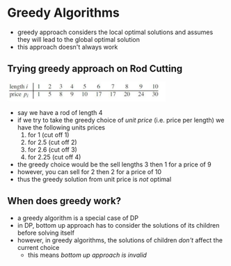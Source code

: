 # Greedy Algorithms

- greedy approach considers the local optimal solutions and assumes they will lead to the global optimal solution
- this approach doesn't always work

## Trying greedy approach on Rod Cutting

<img src="images/image-20240429014049580.png" alt="image-20240429014049580" style="zoom:50%;" />

- say we have a rod of length 4
- if we try to take the greedy choice of *unit price* (i.e. price per length) we have the following units prices
  1. for 1 (cut off 1)
  2. for 2.5 (cut off 2)
  3. for 2.6 (cut off 3)
  4. for 2.25 (cut off 4)
- the greedy choice would be the sell lengths 3 then 1 for a price of 9
- however, you can sell for 2 then 2 for a price of 10
- thus the greedy solution from unit price is *not* optimal 

## When does greedy work?

- a greedy algorithm is a special case of DP
- in DP,  bottom up approach has to consider the solutions of its children before solving itself
- however, in greedy algorithms, the solutions of children *don't* affect the current choice
  - this means *bottom up approach is invalid*